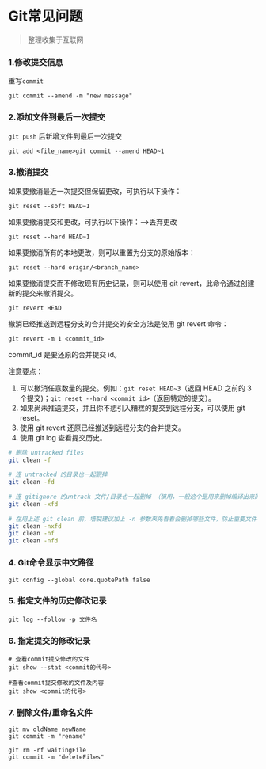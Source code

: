 # Git常见问题

>整理收集于互联网

### 1.修改提交信息

重写`commit`

```shell
git commit --amend -m "new message"
```

### 2.添加文件到最后一次提交

`git push` 后新增文件到最后一次提交

```shell
git add <file_name>git commit --amend HEAD~1
```

### 3.撤消提交

如果要撤消最近一次提交但保留更改，可执行以下操作：

```shell
git reset --soft HEAD~1
```

如果要撤消提交和更改，可执行以下操作：——>丢弃更改

```shell
git reset --hard HEAD~1
```

如果要撤消所有的本地更改，则可以重置为分支的原始版本：

```shell
git reset --hard origin/<branch_name>
```

如果要撤消提交而不修改现有历史记录，则可以使用 git revert，此命令通过创建新的提交来撤消提交。

```shell
git revert HEAD
```

撤消已经推送到远程分支的合并提交的安全方法是使用 git revert 命令：

```shell
git revert -m 1 <commit_id>
```

commit_id 是要还原的合并提交 id。

注意要点：

1. 可以撤消任意数量的提交。例如：`git reset HEAD~3`（返回 HEAD 之前的 3 个提交)；`git reset --hard <commit_id>`（返回特定的提交）。
2. 如果尚未推送提交，并且你不想引入糟糕的提交到远程分支，可以使用 git reset。
3. 使用 git revert 还原已经推送到远程分支的合并提交。
4. 使用 git log 查看提交历史。



```bash
# 删除 untracked files 
git clean -f
 
# 连 untracked 的目录也一起删掉
git clean -fd
 
# 连 gitignore 的untrack 文件/目录也一起删掉 （慎用，一般这个是用来删掉编译出来的 .o之类的文件用的）
git clean -xfd
 
# 在用上述 git clean 前，墙裂建议加上 -n 参数来先看看会删掉哪些文件，防止重要文件被误删
git clean -nxfd
git clean -nf
git clean -nfd
```

### 4. Git命令显示中文路径

``` shell
git config --global core.quotePath false
```

### 5. 指定文件的历史修改记录

 ``` shell
 git log --follow -p 文件名
 ```

### 6. 指定提交的修改记录

``` shell
# 查看commit提交修改的文件
git show --stat <commit的代号>

#查看commit提交修改的文件及内容
git show <commit的代号>
```



### 7. 删除文件/重命名文件

``` shell
git mv oldName newName
git commit -m "rename"

git rm -rf waitingFile
git commit -m "deleteFiles"
```

